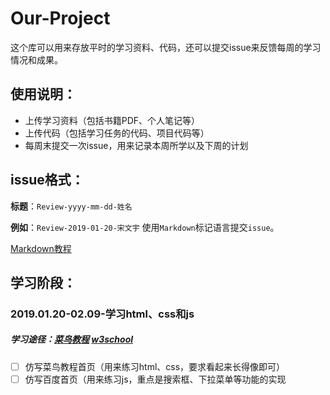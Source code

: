 # Our-Project
这个库可以用来存放平时的学习资料、代码，还可以提交issue来反馈每周的学习情况和成果。
## 使用说明：
- 上传学习资料（包括书籍PDF、个人笔记等）
- 上传代码（包括学习任务的代码、项目代码等）
- 每周末提交一次issue，用来记录本周所学以及下周的计划
## issue格式：
**标题**：`Review-yyyy-mm-dd-姓名`

**例如**：`Review-2019-01-20-宋文宇`
使用`Markdown`标记语言提交`issue`。

[Markdown教程](https://www.zybuluo.com/mdeditor?url=https://www.zybuluo.com/static/editor/md-help.markdown)

## 学习阶段：
### 2019.01.20-02.09-学习html、css和js
##### 学习途径：[菜鸟教程](http://www.runoob.com/)      [w3school](http://www.w3school.com.cn/) 
- [ ] 仿写菜鸟教程首页（用来练习html、css，要求看起来长得像即可）
- [ ] 仿写百度首页（用来练习js，重点是搜索框、下拉菜单等功能的实现
